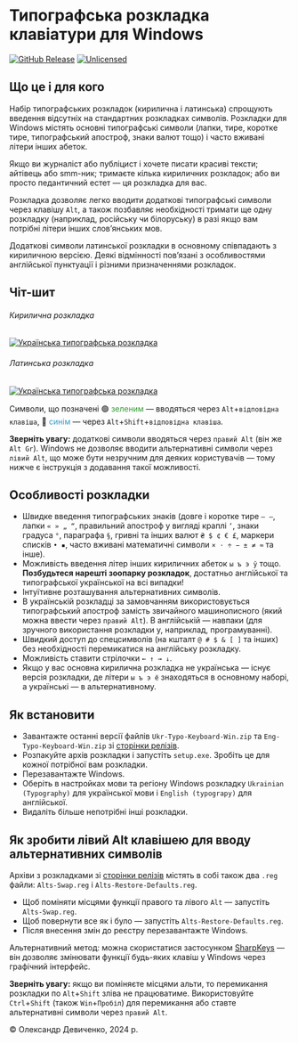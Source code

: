 # Типографська розкладка клавіатури для&#160;Windows
[![GitHub Release](https://img.shields.io/github/v/release/devich/typokbd)](https://github.com/devich/typokbd/releases/latest)
[![Unlicensed](https://img.shields.io/github/license/devich/typokbd?color=gold)](https://github.com/devich/typokbd/blob/main/LICENSE)


## Що це і для кого
Набір типографських розкладок (кирилична і латинська) спрощують введення відсутніх на стандартних розкладках символів. Розкладки для Windows містять основні типографські символи (лапки, тире, коротке тире, типографський апостроф, знаки валют тощо) і часто вживані літери інших абеток.

Якщо ви журналіст або публіцист і хочете писати красиві тексти; айтівець або smm-ник; тримаєте кілька кириличних розкладок; або ви просто педантичний естет — ця розкладка для вас.

Розкладка дозволяє легко вводити додаткові типографські символи через клавішу `Alt`, а також позбавляє необхідності тримати ще одну розкладку (наприклад, російську чи білоруську) в разі якщо вам потрібні літери інших слов’янських мов.

Додаткові символи латинської розкладки в основному співпадають з кириличною версією. Деякі відмінності пов’язані з особливостями англійської пунктуації і різними призначеннями розкладок.

## Чіт-шит
###### Кирилична розкладка
[![Українська типографська розкладка](assets/img/ukrainian-layout.png)](assets/img/ukrainian-layout.png)
###### Латинська розкладка
[![Українська типографська розкладка](assets/img/english-layout.png)](assets/img/english-layout.png)

Символи, що позначені <span class="ignore">🟢</span> <span style="color: #339933">зеленим</span> — вводяться через `Alt`+`відповідна клавіша`, <span class="ignore">🔵</span> <span style="color: #3399cc">синім</span> — через `Alt`+`Shift`+`відповідна клавіша`.

__Зверніть увагу:__ додаткові символи вводяться через `правий Alt` (він же `Alt Gr`). Windows не дозволяє вводити альтернативні символи через `лівий Alt`, що може бути незручним для деяких користувачів — тому нижче є інструкція з додавання такої можливості.


## Особливості розкладки
- Швидке введення типографських знаків (довге і коротке тире `— –`, лапки `« » „ “`, правильний апостроф у вигляді краплі `’`, знаки градуса `°`, параграфа `§`, гривні та інших валют `₴ $ ¢ € £`, маркери списків `• ▪`, часто вживані математичні символи `× ⋅ ÷ − ± ≠ ≈` та інше).
- Можливість введення літер інших кириличних абеток `ы ъ э ў` тощо. __Позбудьтеся нарешті зоопарку розкладок__, достатньо англійської та типографської української на всі випадки!
- Інтуїтивне розташування альтернативних символів.
- В українській розкладці за замовчанням використовується типографський апостроф замість звичайного машинописного (який можна ввести через `правий Alt`). В англійській — навпаки (для зручного використання розкладки у, наприклад, програмуванні).
- Швидкий доступ до спецсимволів (на кшталт `@ # $ & [ ]` та інших) без необхідності перемикатися на англійську розкладку.
- Можливість ставити стрілочки `← ↑ → ↓`.
- Якщо у вас основна кирилична розкладка не українська — існує версія розкладки, де літери `ы ъ э ё` знаходяться в основному наборі, а українські — в альтернативному.


## Як встановити
- Завантажте останні версії файлів `Ukr-Typo-Keyboard-Win.zip` та `Eng-Typo-Keyboard-Win.zip` зі [сторінки релізів](https://github.com/devich/typokbd/releases/latest).
- Розпакуйте архів розкладки і запустіть `setup.exe`. Зробіть це для кожної потрібної вам розкладки.
- Перезавантажте Windows.
- Оберіть в настройках мови та регіону Windows розкладку `Ukrainian (Typography)` для української мови і `English (typograpy)` для англійської.
- Видаліть більше непотрібні інші розкладки.


## Як зробити лівий Alt клавішею для вводу альтернативних символів
Архіви з розкладками зі [сторінки релізів](https://github.com/devich/typokbd/releases/latest) містять в собі також два `.reg` файли: `Alts-Swap.reg` і `Alts-Restore-Defaults.reg`.

- Щоб поміняти місцями функції правого та лівого `Alt` — запустіть `Alts-Swap.reg`.
- Щоб повернути все як і було — запустіть `Alts-Restore-Defaults.reg`.
- Після внесення змін до реєстру перезавантажте Windows.

Альтернативний метод: можна скористатися застосунком [SharpKeys](https://github.com/randyrants/sharpkeys) — він дозволяє змінювати функції будь-яких клавіш у Windows через графічний інтерфейс.

__Зверніть увагу:__ якщо ви поміняєте місцями альти, то перемикання розкладки по `Alt`+`Shift` зліва не працюватиме. Використовуйте `Ctrl`+`Shift` (також `Win`+`Пробіл`) для перемикання або ставте альтернативні символи через `правий Alt`.

© Олександр Девиченко, 2024 р.
